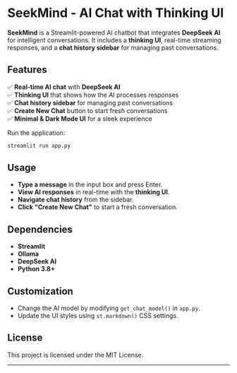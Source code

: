 

# SeekMind - AI Chat with Thinking UI  

**SeekMind** is a Streamlit-powered AI chatbot that integrates **DeepSeek AI** for intelligent conversations. It includes a **thinking UI**, real-time streaming responses, and a **chat history sidebar** for managing past conversations.

## Features  
✅ **Real-time AI chat** with **DeepSeek AI**  
✅ **Thinking UI** that shows how the AI processes responses  
✅ **Chat history sidebar** for managing past conversations  
✅ **Create New Chat** button to start fresh conversations  
✅ **Minimal & Dark Mode UI** for a sleek experience  


Run the application:  
   ```bash
   streamlit run app.py
   ```

## Usage  

- **Type a message** in the input box and press Enter.  
- **View AI responses** in real-time with the **thinking UI**.  
- **Navigate chat history** from the sidebar.  
- **Click "Create New Chat"** to start a fresh conversation.  

## Dependencies  
- **Streamlit**  
- **Ollama**  
- **DeepSeek AI**  
- **Python 3.8+**  

## Customization  
- Change the AI model by modifying `get_chat_model()` in `app.py`.  
- Update the UI styles using `st.markdown()` CSS settings.  

## License  
This project is licensed under the MIT License.  

---
